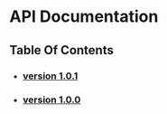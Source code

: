 # API Documentation
## Table Of Contents
- ### [version 1.0.1](https://schstp.github.io/Theater-Platform/api/version_1_0_1/apidocs)
- ### [version 1.0.0](https://schstp.github.io/Theater-Platform/api/version_1_0_0/apidocs)
